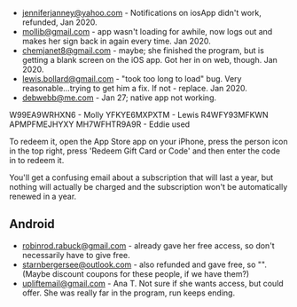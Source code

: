 * jenniferjanney@yahoo.com - Notifications on iosApp didn't work, refunded, Jan 2020.
* mollib@gmail.com - app wasn't loading for awhile, now logs out and makes her sign back in again every time. Jan 2020. 
* chemjanet8@gmail.com - maybe; she finished the program, but is getting a blank screen on the iOS app. Got her in on web, though.  Jan 2020.
* lewis.bollard@gmail.com - "took too long to load" bug. Very reasonable...trying to get him a fix. If not - replace. Jan 2020. 
* debwebb@me.com - Jan 27; native app not working.

W99EA9WRHXN6 - Molly
YFKYE6MXPXTM - Lewis
R4WFY93MFKWN
APMPFMEJHYXY
MH7WFHTR9A9R - Eddie used
 
To redeem it, open the App Store app on your iPhone, press the person icon in the top right, press 'Redeem Gift Card or Code' and then enter the code in to redeem it.

You'll get a confusing email about a subscription that will last a year, but nothing will actually be charged and the subscription won't be automatically renewed in a year.

## Android

* robinrod.rabuck@gmail.com - already gave her free access, so don't necessarily have to give free. 
* starnbergersee@outlook.com - also refunded and gave free, so "". (Maybe discount coupons for these people, if we have them?)
* upliftemail@gmail.com - Ana T. Not sure if she wants access, but could offer. She was really far in the program, run keeps ending. 